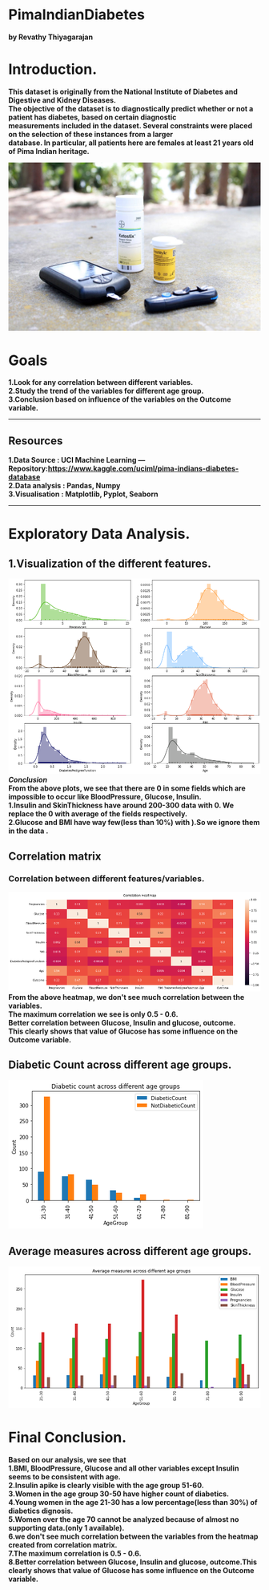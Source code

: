 # PimaIndianDiabetes  

<b> by Revathy Thiyagarajan  

# Introduction.  

This dataset is originally from the National Institute of Diabetes and Digestive and Kidney Diseases.  
The objective of the dataset is to diagnostically predict whether or not a patient has diabetes, based on certain diagnostic  
measurements included in the dataset. Several constraints were placed on the selection of these instances from a larger  
database. In particular, all patients here are females at least 21 years old of Pima Indian heritage.  

![Diabetes](images/intro.jpg 'Diabetes')  

# Goals  
1.Look for any correlation between different variables.  
2.Study the trend of the variables for different age group.  
3.Conclusion based on influence of the variables on the Outcome variable.   

*** 
## Resources  
1.Data Source  : UCI Machine Learning — Repository:https://www.kaggle.com/uciml/pima-indians-diabetes-database   
2.Data analysis : Pandas, Numpy   
3.Visualisation : Matplotlib, Pyplot, Seaborn   
  
***
# Exploratory Data Analysis.  

## 1.Visualization of the different features.  
 
![Features](images/distplot.png 'Features')  
***Conclusion***  
From the above plots, we see that there are 0 in some fields which are impossible to occur like BloodPressure, Glucose, Insulin.  
1.Insulin and SkinThickness have around 200-300 data with 0. We replace the 0 with average of the fields respectively.  
2.Glucose and BMI have way few(less than 10%) with ).So we ignore them in the data .  

## Correlation matrix  
### Correlation between different features/variables.   
![Correlation](images/heatmap.png 'Correlation')     
From the above heatmap, we don't see much correlation between the variables.  
The maximum correlation we see is only 0.5 - 0.6.   
Better correlation between Glucose, Insulin and glucose, outcome.  
This clearly shows that value of Glucose has some influence on the Outcome variable.  

## Diabetic Count across different age groups.  
![Diabetic Count](images/diabetic_count.png 'Diabetic Count')   

## Average measures across different age groups.   
![Average measures](images/average_agegroup.png 'Average measures')   

# Final Conclusion.   
<b>Based on our analysis, we see that  
 <b>1.BMI, BloodPressure, Glucose and all other variables except Insulin seems to be consistent with age.    
    2.Insulin apike is clearly visible with the age group 51-60.    
    3.Women in the age group 30-50 have higher count of diabetics.  
    4.Young women in the age 21-30 has a low percentage(less than 30%) of diabetics dignosis.  
    5.Women over the age 70 cannot be analyzed because of almost no supporting data.(only 1 available).  
    6.we don't see much correlation between the variables from the heatmap created from correlation matrix.  
    7.The maximum correlation is 0.5 - 0.6.  
    8.Better correlation between Glucose, Insulin and glucose, outcome.This clearly shows that value of Glucose has some             influence on the Outcome variable.
    </b>

